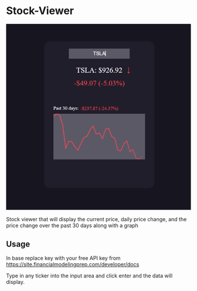 # Stock-Viewer

![](https://raw.githubusercontent.com/Adamv27/Stock-Viewer/main/images/showcase.PNG)

Stock viewer that will display the current price, daily price change, 
and the price change over the past 30 days along with a graph 

## Usage
In base replace key with your free API key from
https://site.financialmodelingprep.com/developer/docs

Type in any ticker into the input area and click enter and the 
data will display.
